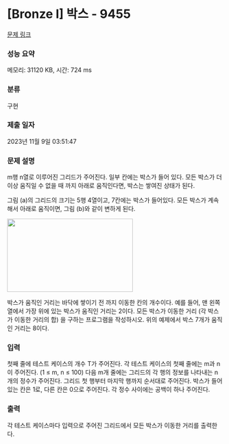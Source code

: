 # [Bronze I] 박스 - 9455 

[문제 링크](https://www.acmicpc.net/problem/9455) 

### 성능 요약

메모리: 31120 KB, 시간: 724 ms

### 분류

구현

### 제출 일자

2023년 11월 9일 03:51:47

### 문제 설명

<p>m행 n열로 이루어진 그리드가 주어진다. 일부 칸에는 박스가 들어 있다. 모든 박스가 더 이상 움직일 수 없을 때 까지 아래로 움직인다면, 박스는 쌓여진 상태가 된다.</p>

<p>그림 (a)의 그리드의 크기는 5행 4열이고, 7칸에는 박스가 들어있다. 모든 박스가 계속해서 아래로 움직이면, 그림 (b)와 같이 변하게 된다.</p>

<p><img alt="" src="https://www.acmicpc.net/upload/images/box.png" style="height:171px; width:293px"></p>

<p>박스가 움직인 거리는 바닥에 쌓이기 전 까지 이동한 칸의 개수이다. 예를 들어, 맨 왼쪽 열에서 가장 위에 있는 박스가 움직인 거리는 2이다. 모든 박스가 이동한 거리 (각 박스가 이동한 거리의 합) 을 구하는 프로그램을 작성하시오. 위의 예제에서 박스 7개가 움직인 거리는 8이다.</p>

### 입력 

 <p>첫째 줄에 테스트 케이스의 개수 T가 주어진다. 각 테스트 케이스의 첫째 줄에는 m과 n이 주어진다. (1 ≤ m, n ≤ 100) 다음 m개 줄에는 그리드의 각 행의 정보를 나타내는 n개의 정수가 주어진다. 그리드 첫 행부터 마지막 행까지 순서대로 주어진다. 박스가 들어있는 칸은 1로, 다른 칸은 0으로 주어진다. 각 정수 사이에는 공백이 하나 주어진다.</p>

### 출력 

 <p>각 테스트 케이스마다 입력으로 주어진 그리드에서 모든 박스가 이동한 거리를 출력한다.</p>

